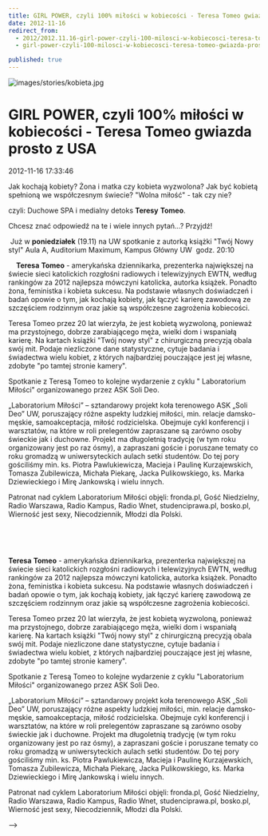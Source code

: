 ```yaml
---
title: GIRL POWER, czyli 100% miłości w kobiecości - Teresa Tomeo gwiazda prosto z USA
date: 2012-11-16
redirect_from: 
  - 2012/2012.11.16-girl-power-czyli-100-milosci-w-kobiecosci-teresa-tomeo-gwiazda-prosto-z-usa
  - girl-power-czyli-100-milosci-w-kobiecosci-teresa-tomeo-gwiazda-prosto-z-usa

published: true
---
```



![images/stories/kobieta.jpg](images/stories/kobieta.jpg)

# GIRL POWER, czyli 100% miłości w kobiecości - Teresa Tomeo gwiazda prosto z USA

<time>2012-11-16 17:33:46</time>



Jak kochają kobiety?
 Żona i matka czy kobieta wyzwolona?
 Jak być kobietą spełnioną we współczesnym świecie?
 "Wolna miłość" - tak czy nie?

 czyli: Duchowe SPA i medialny detoks **Teresy** **Tomeo**.

 Chcesz znać odpowiedź na te i wiele innych pytań...? Przyjdź!

&nbsp;Już w **poniedziałek** (19.11) na UW spotkanie z autorką książki "Twój Nowy styl"
Aula A, Auditorium Maximum, Kampus Główny UW&nbsp;
godz.&nbsp;20:10

<!--{{intro-break}}-->

 
 
**Teresa** **Tomeo** - amerykańska dziennikarka, prezenterka największej na świecie sieci katolickich rozgłośni radiowych i telewizyjnych EWTN, według rankingów za 2012 najlepsza mówczyni katolicka, autorka książek. Ponadto żona, feministka i kobieta sukcesu. Na podstawie własnych doświadczeń i badań opowie o tym, jak kochają kobiety, jak łączyć karierę zawodową ze szczęściem rodzinnym oraz jakie są współczesne zagrożenia kobiecości.

 Teresa Tomeo przez 20 lat wierzyła, że jest kobietą wyzwoloną, ponieważ ma przystojnego, dobrze zarabiającego męża, wielki dom i wspaniałą karierę. Na kartach książki "Twój nowy styl" z chirurgiczną precyzją obala swój mit. Podaje niezliczone dane statystyczne, cytuje badania i świadectwa wielu kobiet, z których najbardziej pouczające jest jej własne, zdobyte "po tamtej stronie kamery".

 Spotkanie z Teresą Tomeo to kolejne wydarzenie z cyklu "
Laboratorium Miłości" organizowanego przez ASK Soli Deo. 

 „Laboratorium Miłości” – sztandarowy projekt koła terenowego ASK „Soli Deo” UW, poruszający różne aspekty ludzkiej miłości, min. relacje damsko-męskie, samoakceptacja, miłość rodzicielska. Obejmuje cykl konferencji i warsztatów, na które w roli prelegentów zapraszane są zarówno osoby świeckie jak i duchowne. Projekt ma długoletnią tradycję (w tym roku organizowany jest po raz ósmy), a zapraszani goście i poruszane tematy co roku gromadzą w uniwersyteckich aulach setki studentów. Do tej pory gościliśmy min. ks. Piotra Pawlukiewicza, Macieja i Paulinę Kurzajewskich, Tomasza Zubilewicza, Michała Piekarę, Jacka Pulikowskiego, ks. Marka Dziewieckiego i Mirę Jankowską i wielu innych.

 Patronat nad cyklem Laboratorium Miłości objęli: fronda.pl, Gość Niedzielny, Radio Warszawa, Radio Kampus, Radio Wnet, studenciprawa.pl, bosko.pl, Wierność jest sexy, Niecodziennik, Młodzi dla Polski.


<!--CONTENT FROM OLD SERVER (jos before 2013): 

Jak kochają kobiety?
 Żona i matka czy kobieta wyzwolona?
 Jak być kobietą spełnioną we współczesnym świecie?
 "Wolna miłość" - tak czy nie?

 czyli: Duchowe SPA i medialny detoks **Teresy** **Tomeo**.

 Chcesz znać odpowiedź na te i wiele innych pytań...? Przyjdź!

&nbsp;Już w **poniedziałek** (19.11) na UW spotkanie z autorką książki "Twój Nowy styl"
Aula A, Auditorium Maximum, Kampus Główny UW&nbsp;
godz.&nbsp;20:10


<!--{{intro-break}}-->


 


 


**Teresa** **Tomeo** - amerykańska dziennikarka, prezenterka największej na świecie sieci katolickich rozgłośni radiowych i telewizyjnych EWTN, według rankingów za 2012 najlepsza mówczyni katolicka, autorka książek. Ponadto żona, feministka i kobieta sukcesu. Na podstawie własnych doświadczeń i badań opowie o tym, jak kochają kobiety, jak łączyć karierę zawodową ze szczęściem rodzinnym oraz jakie są współczesne zagrożenia kobiecości.

 Teresa Tomeo przez 20 lat wierzyła, że jest kobietą wyzwoloną, ponieważ ma przystojnego, dobrze zarabiającego męża, wielki dom i wspaniałą karierę. Na kartach książki "Twój nowy styl" z chirurgiczną precyzją obala swój mit. Podaje niezliczone dane statystyczne, cytuje badania i świadectwa wielu kobiet, z których najbardziej pouczające jest jej własne, zdobyte "po tamtej stronie kamery".

 Spotkanie z Teresą Tomeo to kolejne wydarzenie z cyklu "Laboratorium Miłości" organizowanego przez ASK Soli Deo. 

 „Laboratorium Miłości” – sztandarowy projekt koła terenowego ASK „Soli Deo” UW, poruszający różne aspekty ludzkiej miłości, min. relacje damsko-męskie, samoakceptacja, miłość rodzicielska. Obejmuje cykl konferencji i warsztatów, na które w roli prelegentów zapraszane są zarówno osoby świeckie jak i duchowne. Projekt ma długoletnią tradycję (w tym roku organizowany jest po raz ósmy), a zapraszani goście i poruszane tematy co roku gromadzą w uniwersyteckich aulach setki studentów. Do tej pory gościliśmy min. ks. Piotra Pawlukiewicza, Macieja i Paulinę Kurzajewskich, Tomasza Zubilewicza, Michała Piekarę, Jacka Pulikowskiego, ks. Marka Dziewieckiego i Mirę Jankowską i wielu innych.

 Patronat nad cyklem Laboratorium Miłości objęli: fronda.pl, Gość Niedzielny, Radio Warszawa, Radio Kampus, Radio Wnet, studenciprawa.pl, bosko.pl, Wierność jest sexy, Niecodziennik, Młodzi dla Polski.

-->

<!--{{json:{"created_date":"2012-11-16 17:33:46","publish_down":"0000-00-00 00:00:00","id":"1142"}}}-->